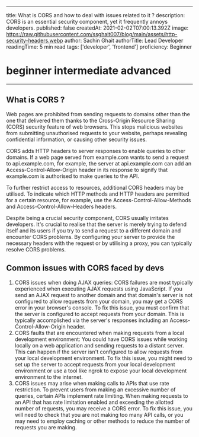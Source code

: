 
---
title: What is CORS and how to deal with issues related to it ?
description: CORS is an essential security component, yet it frequently annoys developers.
published: false
createdAt: 2021-02-02T07:00:13.392Z
image: https://raw.githubusercontent.com/ssghait007/blog/main/assets/http-security-headers.webp
author: Sachin Ghait
authorTitle: Lead Developer
readingTime: 5 min read
tags: ['developer', 'frontend']
proficiency: Beginner
# beginner intermediate advanced 
---

## What is CORS ?
Web pages are prohibited from sending requests to domains other than the one that delivered them thanks to the Cross-Origin Resource Sharing (CORS) security feature of web browsers. This stops malicious websites from submitting unauthorised requests to your website, perhaps revealing confidential information, or causing other security issues.

CORS adds HTTP headers to server responses to enable queries to other domains. If a web page served from example.com wants to send a request to api.example.com, for example, the server at api.example.com can add an Access-Control-Allow-Origin header in its response to signify that example.com is authorised to make queries to the API.

To further restrict access to resources, additional CORS headers may be utilised. To indicate which HTTP methods and HTTP headers are permitted for a certain resource, for example, use the Access-Control-Allow-Methods and Access-Control-Allow-Headers headers.

Despite being a crucial security component, CORS usually irritates developers. It's crucial to realise that the server is merely trying to defend itself and its users if you try to send a request to a different domain and encounter CORS problems. By configuring your server to provide the necessary headers with the request or by utilising a proxy, you can typically resolve CORS problems.

## Common issues with CORS faced by devs 
1. CORS issues when doing AJAX queries: CORS failures are most typically experienced when executing AJAX requests using JavaScript. If you send an AJAX request to another domain and that domain's server is not configured to allow requests from your domain, you may get a CORS error in your browser's console. To fix this issue, you must confirm that the server is configured to accept requests from your domain. This is typically accomplished via the server's responses including an Access-Control-Allow-Origin header.
2. CORS faults that are encountered when making requests from a local development environment: You could have CORS issues while working locally on a web application and sending requests to a distant server. This can happen if the server isn't configured to allow requests from your local development environment. To fix this issue, you might need to set up the server to accept requests from your local development environment or use a tool like ngrok to expose your local development environment to the internet.
3. CORS issues may arise when making calls to APIs that use rate restriction. To prevent users from making an excessive number of queries, certain APIs implement rate limiting. When making requests to an API that has rate limitation enabled and exceeding the allotted number of requests, you may receive a CORS error. To fix this issue, you will need to check that you are not making too many API calls, or you may need to employ caching or other methods to reduce the number of requests you are making.
